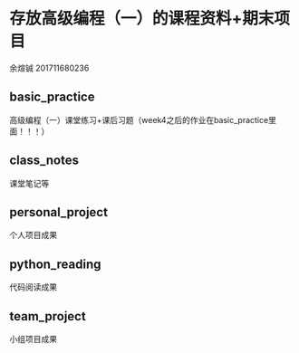 存放高级编程（一）的课程资料+期末项目
====
余煊铖 201711680236

basic_practice
-------
高级编程（一）课堂练习+课后习题（week4之后的作业在basic_practice里面！！！）

class_notes
-------
课堂笔记等

personal_project
-------
个人项目成果

python_reading
-------
代码阅读成果

team_project
-------
小组项目成果
